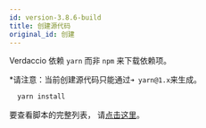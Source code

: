 ```yaml
---
id: version-3.8.6-build
title: 创建源代码
original_id: 创建
---
```


Verdaccio 依赖 `yarn` 而非 `npm` 来下载依赖项。

*请注意：当前创建源代码只能通过`➜ yarn@1.x`来生成。

```bash
  yarn install
```

要查看脚本的完整列表， 请[点击这里](https://github.com/verdaccio/verdaccio/wiki/Build-Source-Code)。